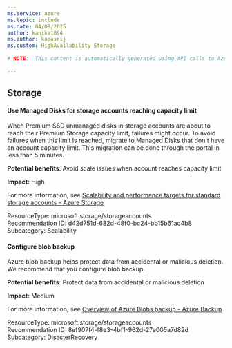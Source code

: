 ```yaml
---
ms.service: azure
ms.topic: include
ms.date: 04/08/2025
author: kanika1894
ms.author: kapasrij
ms.custom: HighAvailability Storage
  
# NOTE:  This content is automatically generated using API calls to Azure. Any edits made on these files will be overwritten in the next run of the script. 
  
---
```

  
## Storage  
  
<!--d42d751d-682d-48f0-bc24-bb15b61ac4b8_begin-->

#### Use Managed Disks for storage accounts reaching capacity limit  
  
When Premium SSD unmanaged disks in storage accounts are about to reach their Premium Storage capacity limit, failures might occur. To avoid failures when this limit is reached, migrate to Managed Disks that don't have an account capacity limit. This migration can be done through the portal in less than 5 minutes.  
  
**Potential benefits**: Avoid scale issues when account reaches capacity limit  

**Impact:** High
  
For more information, see [Scalability and performance targets for standard storage accounts - Azure Storage ](https://aka.ms/premium_blob_quota)  

ResourceType: microsoft.storage/storageaccounts  
Recommendation ID: d42d751d-682d-48f0-bc24-bb15b61ac4b8  
Subcategory: Scalability

<!--d42d751d-682d-48f0-bc24-bb15b61ac4b8_end-->

<!--8ef907f4-f8e3-4bf1-962d-27e005a7d82d_begin-->

#### Configure blob backup  
  
Azure blob backup helps protect data from accidental or malicious deletion. We recommend that you configure blob backup.  
  
**Potential benefits**: Protect data from accidental or malicious deletion  

**Impact:** Medium
  
For more information, see [Overview of Azure Blobs backup - Azure Backup ](/azure/backup/blob-backup-overview)  

ResourceType: microsoft.storage/storageaccounts  
Recommendation ID: 8ef907f4-f8e3-4bf1-962d-27e005a7d82d  
Subcategory: DisasterRecovery

<!--8ef907f4-f8e3-4bf1-962d-27e005a7d82d_end-->




<!--articleBody-->
